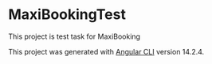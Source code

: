 # MaxiBookingTest

This project is test task for MaxiBooking

This project was generated with [Angular CLI](https://github.com/angular/angular-cli) version 14.2.4.
